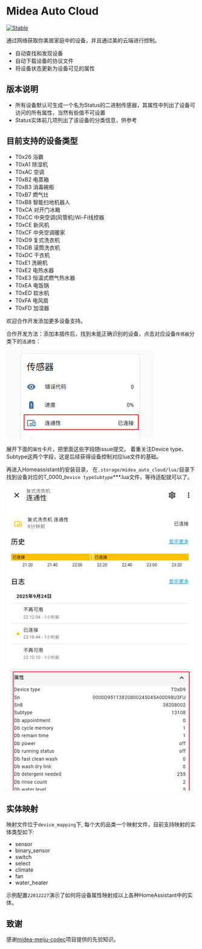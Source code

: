 # Midea Auto Cloud
 
 [![Stable](https://img.shields.io/github/v/release/sususweet/midea-meiju-codec)](https://github.com/sususweet/midea-meiju-codec/releases/latest)

通过网络获取你美居家庭中的设备，并且通过美的云端进行控制。

- 自动查找和发现设备
- 自动下载设备的协议文件
- 将设备状态更新为设备可见的属性

## 版本说明

- 所有设备默认可生成一个名为Status的二进制传感器，其属性中列出了设备可访问的所有属性，当然有些值不可设置
- Status实体前几项列出了该设备的分类信息，供参考

## 目前支持的设备类型

- T0x26 浴霸
- T0xA1 除湿机
- T0xAC 空调
- T0xB2 电蒸箱
- T0xB3 消毒碗柜
- T0xB7 燃气灶
- T0xB8 智能扫地机器人
- T0xCA 对开门冰箱
- T0xCC 中央空调(风管机)Wi-Fi线控器
- T0xCE 新风机
- T0xCF 中央空调暖家
- T0xD9 复式洗衣机
- T0xDB 滚筒洗衣机
- T0xDC 干衣机
- T0xE1 洗碗机
- T0xE2 电热水器
- T0xE3 恒温式燃气热水器
- T0xEA 电饭锅
- T0xED 软水机
- T0xFA 电风扇
- T0xFD 加湿器

欢迎合作开发添加更多设备支持。

合作开发方法：添加本插件后，找到未能正确识别的设备，点击对应设备`传感器`分类下的`连通性`：

![img.png](./img/img.png)

展开下面的`属性`卡片，把里面这些字段随issue提交。 着重关注Device type、Subtype这两个字段，这是后续获得设备控制对应lua文件的基础。

再进入Homeassistant的安装目录， 在`.storage/midea_auto_cloud/lua/`目录下找到设备对应的T_0000_`Device type`_`Subtype`_***.lua文件，等待适配就可以了。

![img_1.png](./img/img_1.png)

## 实体映射

映射文件位于`device_mapping`下, 每个大的品类一个映射文件，目前支持映射的实体类型如下:
- sensor
- binary_sensor
- switch
- select
- climate
- fan
- water_heater

示例配置`22012227`演示了如何将设备属性映射成以上各种HomeAssistant中的实体。

## 致谢

感谢[midea-meiju-codec](https://github.com/MattedBroadSky/midea-meiju-codec)项目提供的先验知识。